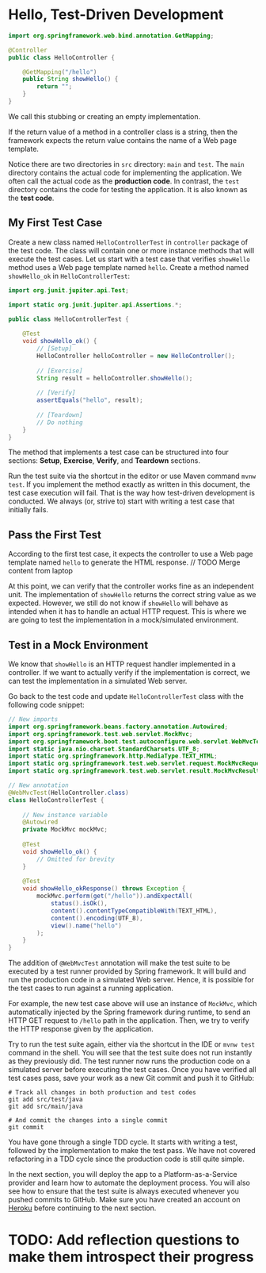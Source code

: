 # Hello, Test-Driven Development

```java
import org.springframework.web.bind.annotation.GetMapping;

@Controller
public class HelloController {

    @GetMapping("/hello")
    public String showHello() {
        return "";
    }
}
```

We call this stubbing or creating an empty implementation.

If the return value of a method in a controller class is a string,
then the framework expects the return value contains the name of a Web page template.

Notice there are two directories in `src` directory: `main` and `test`.
The `main` directory contains the actual code for implementing the application.
We often call the actual code as the **production code**.
In contrast, the `test` directory contains the code for testing the application.
It is also known as the **test code**.

## My First Test Case

Create a new class named `HelloControllerTest` in `controller` package of the test code.
The class will contain one or more instance methods that will execute the test cases.
Let us start with a test case that verifies `showHello` method uses a Web page template named `hello`.
Create a method named `showHello_ok` in `HelloControllerTest`:

```java
import org.junit.jupiter.api.Test;

import static org.junit.jupiter.api.Assertions.*;

public class HelloControllerTest {
    
    @Test
    void showHello_ok() {
        // [Setup]
        HelloController helloController = new HelloController();
        
        // [Exercise]
        String result = helloController.showHello();
        
        // [Verify]
        assertEquals("hello", result);
        
        // [Teardown]
        // Do nothing
    }
}
```

The method that implements a test case can be structured into four sections:
**Setup**, **Exercise**, **Verify**, and **Teardown** sections.

Run the test suite via the shortcut in the editor or use Maven command `mvnw test`.
If you implement the method exactly as written in this document, the test case execution will fail.
That is the way how test-driven development is conducted.
We always (or, strive to) start with writing a test case that initially fails.

## Pass the First Test

According to the first test case, it expects the controller to use a Web page template named `hello` to generate the HTML response.
// TODO Merge content from laptop

At this point, we can verify that the controller works fine as an independent unit.
The implementation of `showHello` returns the correct string value as we expected.
However, we still do not know if `showHello` will behave as intended when it has to handle an actual HTTP request.
This is where we are going to test the implementation in a mock/simulated environment.

## Test in a Mock Environment

We know that `showHello` is an HTTP request handler implemented in a controller.
If we want to actually verify if the implementation is correct,
we can test the implementation in a simulated Web server.

Go back to the test code and update `HelloControllerTest` class with the following code snippet:

```java
// New imports
import org.springframework.beans.factory.annotation.Autowired;
import org.springframework.test.web.servlet.MockMvc;
import org.springframework.boot.test.autoconfigure.web.servlet.WebMvcTest;
import static java.nio.charset.StandardCharsets.UTF_8;
import static org.springframework.http.MediaType.TEXT_HTML;
import static org.springframework.test.web.servlet.request.MockMvcRequestBuilders.get;
import static org.springframework.test.web.servlet.result.MockMvcResultMatchers.*;

// New annotation
@WebMvcTest(HelloController.class)
class HelloControllerTest {
    
    // New instance variable
    @Autowired
    private MockMvc mockMvc;
    
    @Test
    void showHello_ok() {
        // Omitted for brevity
    } 
    
    @Test
    void showHello_okResponse() throws Exception {
        mockMvc.perform(get("/hello")).andExpectAll(
            status().isOk(),
            content().contentTypeCompatibleWith(TEXT_HTML),
            content().encoding(UTF_8),
            view().name("hello")
        );
    }
}
```

The addition of `@WebMvcTest` annotation will make the test suite
to be executed by a test runner provided by Spring framework.
It will build and run the production code in a simulated Web server.
Hence, it is possible for the test cases to run against a running application.

For example, the new test case above will use an instance of `MockMvc`,
which automatically injected by the Spring framework during runtime,
to send an HTTP GET request to `/hello` path in the application.
Then, we try to verify the HTTP response given by the application.

Try to run the test suite again, either via the shortcut in the IDE or `mvnw test` command in the shell.
You will see that the test suite does not run instantly as they previously did.
The test runner now runs the production code on a simulated server before executing the test cases.
Once you have verified all test cases pass, save your work as a new Git commit and push it to GitHub:

```shell
# Track all changes in both production and test codes
git add src/test/java
git add src/main/java

# And commit the changes into a single commit 
git commit
```

You have gone through a single TDD cycle.
It starts with writing a test, followed by the implementation to make the test pass.
We have not covered refactoring in a TDD cycle since the production code is still quite simple.

In the next section, you will deploy the app to a Platform-as-a-Service provider and learn how to automate the deployment process.
You will also see how to ensure that the test suite is always executed whenever you pushed commits to GitHub.
Make sure you have created an account on [Heroku](https://www.heroku.com) before continuing to the next section.

# TODO: Add reflection questions to make them introspect their progress
